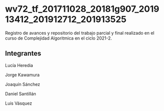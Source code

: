 # wv72_tf_201711028_20181g907_201913412_201912712_201913525
Registro de avances y repositorio del trabajo parcial y final realizado en el curso de Complejidad Algoritmica en el ciclo 2021-2.

## Integrantes

Lucía Heredia

Jorge Kawamura

Joaquín Sánchez

Daniel Santillán

Luis Vásquez
